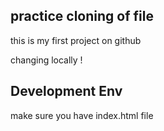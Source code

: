## practice cloning of file
this is my first project on github

changing locally !

## Development Env
make sure you have index.html file
